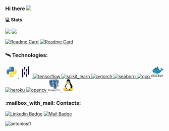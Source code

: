 <!-- ![alt text](https://im7.ezgif.com/tmp/ezgif-7-21a7f6afec.gif) -->

### Hi there <img src="https://raw.githubusercontent.com/MartinHeinz/MartinHeinz/master/wave.gif" width="30px">

<!--
**AntoniosFl/AntoniosFl** is a ✨ _special_ ✨ repository because its `README.md` (this file) appears on your GitHub profile.

Here are some ideas to get you started:

- 🔭 I’m currently working on ...
- 🌱 I’m currently learning ...
- 👯 I’m looking to collaborate on ...
- 🤔 I’m looking for help with ...
- 💬 Ask me about ...
- 📫 How to reach me: ...
- 😄 Pronouns: ...
- ⚡ Fun fact: ...
-->

<!-- GitHub stats -->
<b>💻 Stats</b>

<p align = "left">
  <img src = "https://github-readme-stats.vercel.app/api?username=AntoniosFl&show_icons=true&theme=react&hide_border=false" width = 400>
  <img src = "https://github-readme-streak-stats.herokuapp.com?user=AntoniosFl&theme=react&hide_border=false" width = 400>
 </p>

[![Readme Card](https://github-readme-stats.vercel.app/api/pin/?username=AntoniosFl&repo=github-slideshow&theme=react)](https://github.com/AntoniosFl/github-slideshow)
[![Readme Card](https://github-readme-stats.vercel.app/api/pin/?username=AntoniosFl&repo=wth_actors_name&theme=react)](https://github.com/AntoniosFl/wth_actors_name)

<h3 align="left">🛰️ Technologies:</h3>
<p align="left">
<a href="https://www.python.org" target="_blank" rel="noreferrer"> <img src="https://raw.githubusercontent.com/devicons/devicon/master/icons/python/python-original.svg" alt="python" width="40" height="40"/> </a> 
<a href="https://pandas.pydata.org/" target="_blank" rel="noreferrer"> <img src="https://raw.githubusercontent.com/devicons/devicon/2ae2a900d2f041da66e950e4d48052658d850630/icons/pandas/pandas-original.svg" alt="pandas" width="40" height="40"/> </a> 
<a href="https://www.tensorflow.org" target="_blank" rel="noreferrer"> <img src="https://www.vectorlogo.zone/logos/tensorflow/tensorflow-icon.svg" alt="tensorflow" width="40" height="40"/> </a>
<a href="https://scikit-learn.org/" target="_blank" rel="noreferrer"> <img src="https://upload.wikimedia.org/wikipedia/commons/0/05/Scikit_learn_logo_small.svg" alt="scikit_learn" width="40" height="40"/> </a> 
<a href="https://pytorch.org/" target="_blank" rel="noreferrer"> <img src="https://www.vectorlogo.zone/logos/pytorch/pytorch-icon.svg" alt="pytorch" width="40" height="40"/> </a> 
<a href="https://seaborn.pydata.org/" target="_blank" rel="noreferrer"> <img src="https://seaborn.pydata.org/_images/logo-mark-lightbg.svg" alt="seaborn" width="40" height="40"/> </a> 
<a href="https://cloud.google.com" target="_blank" rel="noreferrer"> <img src="https://www.vectorlogo.zone/logos/google_cloud/google_cloud-icon.svg" alt="gcp" width="40" height="40"/> </a> 
<a href="https://www.docker.com/" target="_blank" rel="noreferrer"> <img src="https://raw.githubusercontent.com/devicons/devicon/master/icons/docker/docker-original-wordmark.svg" alt="docker" width="40" height="40"/> </a> 
<a href="https://heroku.com" target="_blank" rel="noreferrer"> <img src="https://www.vectorlogo.zone/logos/heroku/heroku-icon.svg" alt="heroku" width="40" height="40"/> </a> 
<a href="https://opencv.org/" target="_blank" rel="noreferrer"> <img src="https://www.vectorlogo.zone/logos/opencv/opencv-icon.svg" alt="opencv" width="40" height="40"/> </a> 
<a href="https://www.postgresql.org" target="_blank" rel="noreferrer"> <img src="https://raw.githubusercontent.com/devicons/devicon/master/icons/postgresql/postgresql-original-wordmark.svg" alt="postgresql" width="40" height="40"/> </a> 
 <a href="https://www.linux.org/" target="_blank" rel="noreferrer"> <img src="https://raw.githubusercontent.com/devicons/devicon/master/icons/linux/linux-original.svg" alt="linux" width="40" height="40"/> </a> 
 </p>

<h3 align="left">:mailbox_with_mail: Contacts:</h3>

<!-- <p align="left">
<a href="https://linkedin.com/in/antoniosfledos" target="blank"><img align="center" src="https://raw.githubusercontent.com/rahuldkjain/github-profile-readme-generator/master/src/images/icons/Social/linked-in-alt.svg" alt="antoniosfledos" height="30" width="40" /></a>
<a href="https://kaggle.com/antonios fl." target="blank"><img align="center" src="https://raw.githubusercontent.com/rahuldkjain/github-profile-readme-generator/master/src/images/icons/Social/kaggle.svg" alt="antonios fl." height="30" width="40" /></a>
<a href="https://www.hackerrank.com/afledos" target="blank"><img align="center" src="https://raw.githubusercontent.com/rahuldkjain/github-profile-readme-generator/master/src/images/icons/Social/hackerrank.svg" alt="afledos" height="30" width="40" /></a>
</p> -->

[![Linkedin Badge](https://img.shields.io/badge/linkedin-%230077B5.svg?&style=for-the-badge&logo=linkedin&logoColor=white)](https://www.linkedin.com/in/antoniosfledos)
[![Mail Badge](https://img.shields.io/badge/email-c14438?style=for-the-badge&logo=Gmail&logoColor=white&link=mailto:ant.fledos@gmail.com)](mailto:ant.fledos@gmail.com)

<p align="left"> <img src="https://komarev.com/ghpvc/?username=antoniosfl&label=Profile%20views&color=0e75b6&style=flat" alt="antoniosfl" /> </p>
